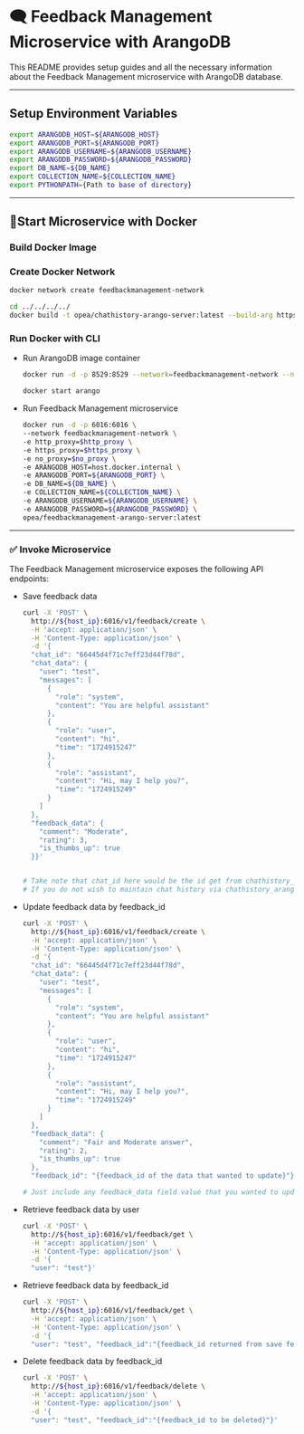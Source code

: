 # 🗨 Feedback Management Microservice with ArangoDB

This README provides setup guides and all the necessary information about the Feedback Management microservice with ArangoDB database.

---

## Setup Environment Variables

```bash
export ARANGODB_HOST=${ARANGODB_HOST}
export ARANGODB_PORT=${ARANGODB_PORT}
export ARANGODB_USERNAME=${ARANGODB_USERNAME}
export ARANGODB_PASSWORD=${ARANGODB_PASSWORD}
export DB_NAME=${DB_NAME}
export COLLECTION_NAME=${COLLECTION_NAME}
export PYTHONPATH={Path to base of directory}
```

---

## 🚀Start Microservice with Docker

### Build Docker Image

### Create Docker Network

```bash
docker network create feedbackmanagement-network
```

```bash
cd ../../../../
docker build -t opea/chathistory-arango-server:latest --build-arg https_proxy=$https_proxy --build-arg http_proxy=$http_proxy -f comps/chathistory/arango/Dockerfile .
```

### Run Docker with CLI

- Run ArangoDB image container

  ```bash
  docker run -d -p 8529:8529 --network=feedbackmanagement-network --name=arango arangodb/arangodb:latest

  docker start arango
  ```

- Run Feedback Management microservice

  ```bash
  docker run -d -p 6016:6016 \  
  --network feedbackmanagement-network \    
  -e http_proxy=$http_proxy \
  -e https_proxy=$https_proxy \
  -e no_proxy=$no_proxy \
  -e ARANGODB_HOST=host.docker.internal \
  -e ARANGODB_PORT=${ARANGODB_PORT} \
  -e DB_NAME=${DB_NAME} \
  -e COLLECTION_NAME=${COLLECTION_NAME} \
  -e ARANGODB_USERNAME=${ARANGODB_USERNAME} \
  -e ARANGODB_PASSWORD=${ARANGODB_PASSWORD} \
  opea/feedbackmanagement-arango-server:latest

  ```

---

### ✅ Invoke Microservice

The Feedback Management microservice exposes the following API endpoints:

- Save feedback data

  ```bash
  curl -X 'POST' \
    http://${host_ip}:6016/v1/feedback/create \
    -H 'accept: application/json' \
    -H 'Content-Type: application/json' \
    -d '{
    "chat_id": "66445d4f71c7eff23d44f78d",
    "chat_data": {
      "user": "test",
      "messages": [
        {
          "role": "system",
          "content": "You are helpful assistant"
        },
        {
          "role": "user",
          "content": "hi",
          "time": "1724915247"
        },
        {
          "role": "assistant",
          "content": "Hi, may I help you?",
          "time": "1724915249"
        }
      ]
    },
    "feedback_data": {
      "comment": "Moderate",
      "rating": 3,
      "is_thumbs_up": true
    }}'


  # Take note that chat_id here would be the id get from chathistory_arango service
  # If you do not wish to maintain chat history via chathistory_arango service, you may generate some random uuid for it or just leave it empty.
  ```

- Update feedback data by feedback_id

  ```bash
  curl -X 'POST' \
    http://${host_ip}:6016/v1/feedback/create \
    -H 'accept: application/json' \
    -H 'Content-Type: application/json' \
    -d '{
    "chat_id": "66445d4f71c7eff23d44f78d",
    "chat_data": {
      "user": "test",
      "messages": [
        {
          "role": "system",
          "content": "You are helpful assistant"
        },
        {
          "role": "user",
          "content": "hi",
          "time": "1724915247"
        },
        {
          "role": "assistant",
          "content": "Hi, may I help you?",
          "time": "1724915249"
        }
      ]
    },
    "feedback_data": {
      "comment": "Fair and Moderate answer",
      "rating": 2,
      "is_thumbs_up": true
    },
    "feedback_id": "{feedback_id of the data that wanted to update}"}'

  # Just include any feedback_data field value that you wanted to update.
  ```

- Retrieve feedback data by user

  ```bash
  curl -X 'POST' \
    http://${host_ip}:6016/v1/feedback/get \
    -H 'accept: application/json' \
    -H 'Content-Type: application/json' \
    -d '{
    "user": "test"}'
  ```

- Retrieve feedback data by feedback_id

  ```bash
  curl -X 'POST' \
    http://${host_ip}:6016/v1/feedback/get \
    -H 'accept: application/json' \
    -H 'Content-Type: application/json' \
    -d '{
    "user": "test", "feedback_id":"{feedback_id returned from save feedback route above}"}'
  ```

- Delete feedback data by feedback_id

  ```bash
  curl -X 'POST' \
    http://${host_ip}:6016/v1/feedback/delete \
    -H 'accept: application/json' \
    -H 'Content-Type: application/json' \
    -d '{
    "user": "test", "feedback_id":"{feedback_id to be deleted}"}'
  ```
